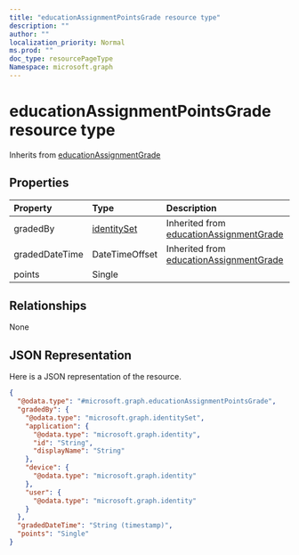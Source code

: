 ```yaml
---
title: "educationAssignmentPointsGrade resource type"
description: ""
author: ""
localization_priority: Normal
ms.prod: ""
doc_type: resourcePageType
Namespace: microsoft.graph
---
```



# educationAssignmentPointsGrade resource type




Inherits from [educationAssignmentGrade](../resources/educationAssignmentGrade.md)

## Properties
|Property|Type|Description|
|:---|:---|:---|
|gradedBy|[identitySet](../resources/identitySet.md)| Inherited from [educationAssignmentGrade](../resources/educationAssignmentGrade.md)|
|gradedDateTime|DateTimeOffset| Inherited from [educationAssignmentGrade](../resources/educationAssignmentGrade.md)|
|points|Single||

## Relationships
None

## JSON Representation
Here is a JSON representation of the resource.
<!-- {
  "blockType": "resource",
  "@odata.type": "microsoft.graph.educationAssignmentPointsGrade"
}
-->
``` json
{
  "@odata.type": "#microsoft.graph.educationAssignmentPointsGrade",
  "gradedBy": {
    "@odata.type": "microsoft.graph.identitySet",
    "application": {
      "@odata.type": "microsoft.graph.identity",
      "id": "String",
      "displayName": "String"
    },
    "device": {
      "@odata.type": "microsoft.graph.identity"
    },
    "user": {
      "@odata.type": "microsoft.graph.identity"
    }
  },
  "gradedDateTime": "String (timestamp)",
  "points": "Single"
}
```

